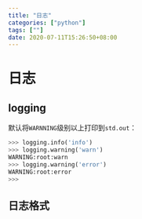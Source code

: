 ```yaml
---
title: "日志"
categories: ["python"]
tags: [""]
date: 2020-07-11T15:26:50+08:00
---
```


# 日志

## logging

默认将`WARNNING`级别以上打印到`std.out`：

```python
>>> logging.info('info')
>>> logging.warning('warn')
WARNING:root:warn
>>> logging.warning('error')
WARNING:root:error
>>> 
```

## 日志格式

